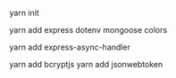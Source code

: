 yarn init

yarn add express dotenv mongoose colors

yarn add express-async-handler 

yarn add bcryptjs
yarn add jsonwebtoken 
